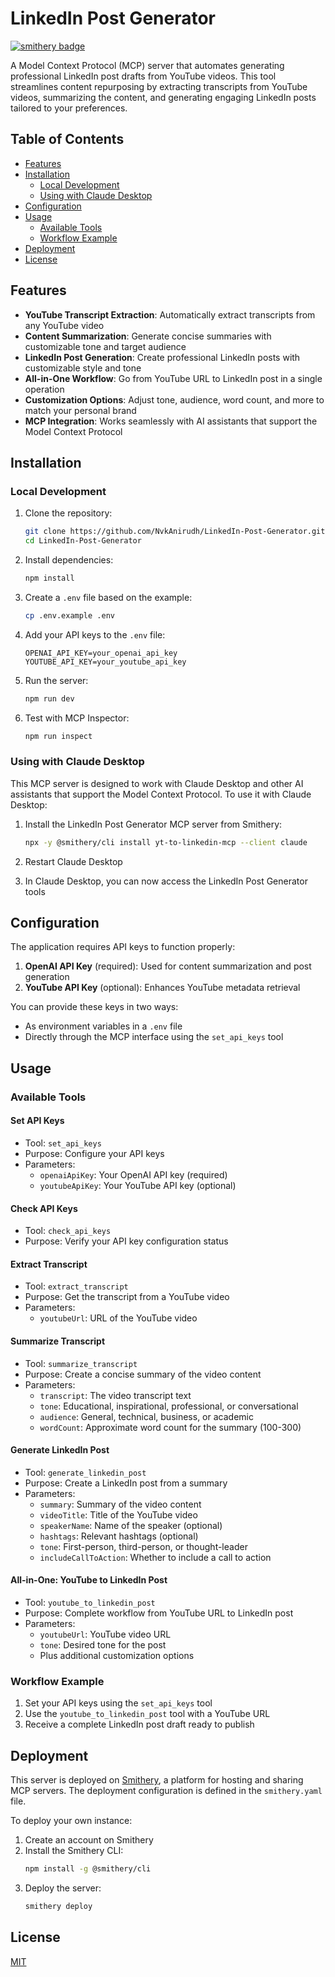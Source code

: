 # LinkedIn Post Generator

[![smithery badge](https://smithery.ai/badge/@NvkAnirudh/linkedin-post-generator)](https://smithery.ai/server/@NvkAnirudh/linkedin-post-generator)

A Model Context Protocol (MCP) server that automates generating professional LinkedIn post drafts from YouTube videos. This tool streamlines content repurposing by extracting transcripts from YouTube videos, summarizing the content, and generating engaging LinkedIn posts tailored to your preferences.

## Table of Contents
- [Features](#features)
- [Installation](#installation)
  - [Local Development](#local-development)
  - [Using with Claude Desktop](#using-with-claude-desktop)
- [Configuration](#configuration)
- [Usage](#usage)
  - [Available Tools](#available-tools)
  - [Workflow Example](#workflow-example)
- [Deployment](#deployment)
- [License](#license)

## Features

- **YouTube Transcript Extraction**: Automatically extract transcripts from any YouTube video
- **Content Summarization**: Generate concise summaries with customizable tone and target audience
- **LinkedIn Post Generation**: Create professional LinkedIn posts with customizable style and tone
- **All-in-One Workflow**: Go from YouTube URL to LinkedIn post in a single operation
- **Customization Options**: Adjust tone, audience, word count, and more to match your personal brand
- **MCP Integration**: Works seamlessly with AI assistants that support the Model Context Protocol

## Installation

### Local Development

1. Clone the repository:
   ```bash
   git clone https://github.com/NvkAnirudh/LinkedIn-Post-Generator.git
   cd LinkedIn-Post-Generator
   ```

2. Install dependencies:
   ```bash
   npm install
   ```

3. Create a `.env` file based on the example:
   ```bash
   cp .env.example .env
   ```

4. Add your API keys to the `.env` file:
   ```
   OPENAI_API_KEY=your_openai_api_key
   YOUTUBE_API_KEY=your_youtube_api_key
   ```

5. Run the server:
   ```bash
   npm run dev
   ```

6. Test with MCP Inspector:
   ```bash
   npm run inspect
   ```

### Using with Claude Desktop

This MCP server is designed to work with Claude Desktop and other AI assistants that support the Model Context Protocol. To use it with Claude Desktop:

1. Install the LinkedIn Post Generator MCP server from Smithery:
   ```bash
   npx -y @smithery/cli install yt-to-linkedin-mcp --client claude
   ```

2. Restart Claude Desktop

3. In Claude Desktop, you can now access the LinkedIn Post Generator tools

## Configuration

The application requires API keys to function properly:

1. **OpenAI API Key** (required): Used for content summarization and post generation
2. **YouTube API Key** (optional): Enhances YouTube metadata retrieval

You can provide these keys in two ways:
- As environment variables in a `.env` file
- Directly through the MCP interface using the `set_api_keys` tool

## Usage

### Available Tools

#### Set API Keys
- Tool: `set_api_keys`
- Purpose: Configure your API keys
- Parameters:
  - `openaiApiKey`: Your OpenAI API key (required)
  - `youtubeApiKey`: Your YouTube API key (optional)

#### Check API Keys
- Tool: `check_api_keys`
- Purpose: Verify your API key configuration status

#### Extract Transcript
- Tool: `extract_transcript`
- Purpose: Get the transcript from a YouTube video
- Parameters:
  - `youtubeUrl`: URL of the YouTube video

#### Summarize Transcript
- Tool: `summarize_transcript`
- Purpose: Create a concise summary of the video content
- Parameters:
  - `transcript`: The video transcript text
  - `tone`: Educational, inspirational, professional, or conversational
  - `audience`: General, technical, business, or academic
  - `wordCount`: Approximate word count for the summary (100-300)

#### Generate LinkedIn Post
- Tool: `generate_linkedin_post`
- Purpose: Create a LinkedIn post from a summary
- Parameters:
  - `summary`: Summary of the video content
  - `videoTitle`: Title of the YouTube video
  - `speakerName`: Name of the speaker (optional)
  - `hashtags`: Relevant hashtags (optional)
  - `tone`: First-person, third-person, or thought-leader
  - `includeCallToAction`: Whether to include a call to action

#### All-in-One: YouTube to LinkedIn Post
- Tool: `youtube_to_linkedin_post`
- Purpose: Complete workflow from YouTube URL to LinkedIn post
- Parameters:
  - `youtubeUrl`: YouTube video URL
  - `tone`: Desired tone for the post
  - Plus additional customization options

### Workflow Example

1. Set your API keys using the `set_api_keys` tool
2. Use the `youtube_to_linkedin_post` tool with a YouTube URL
3. Receive a complete LinkedIn post draft ready to publish

## Deployment

This server is deployed on [Smithery](https://smithery.ai), a platform for hosting and sharing MCP servers. The deployment configuration is defined in the `smithery.yaml` file.

To deploy your own instance:

1. Create an account on Smithery
2. Install the Smithery CLI:
   ```bash
   npm install -g @smithery/cli
   ```
3. Deploy the server:
   ```bash
   smithery deploy
   ```

## License

[MIT](https://github.com/NvkAnirudh/LinkedIn-Post-Generator/blob/main/LICENSE)
